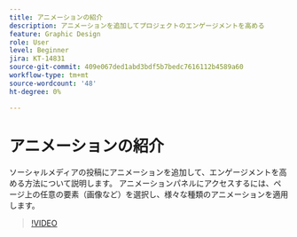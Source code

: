 ```yaml
---
title: アニメーションの紹介
description: アニメーションを追加してプロジェクトのエンゲージメントを高める
feature: Graphic Design
role: User
level: Beginner
jira: KT-14831
source-git-commit: 409e067ded1abd3bdf5b7bedc7616112b4589a60
workflow-type: tm+mt
source-wordcount: '48'
ht-degree: 0%

---
```


# アニメーションの紹介

ソーシャルメディアの投稿にアニメーションを追加して、エンゲージメントを高める方法について説明します。 アニメーションパネルにアクセスするには、ページ上の任意の要素（画像など）を選択し、様々な種類のアニメーションを適用します。

>[!VIDEO](https://video.tv.adobe.com/v/3426975?quality=12&learn=on&hidetitle=true)
